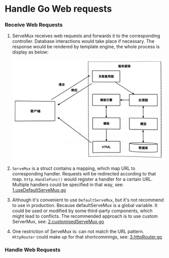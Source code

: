 # Handle Go Web requests

### Receive Web Requests

1. ServeMux receives web requests and forwards it to the corresponding controller. Database interactions would take place if necessary. The response would be rendered by template engine, the whole process is display as below:

   ![ServerMux](https://github.com/HoffmanZheng/Golang-Demo/blob/master/Go%20Web%20in%20Action/images/ServerMux.jpeg)

2. `ServeMux` is a struct contains a mapping, which map URL to corresponding handler. Requests will be redirected according to that map. `http.HandleFunc()` would register a handler for a certain URL. Multiple handlers could be specified in that way, see: [1.useDefaultServeMux.go](https://github.com/HoffmanZheng/Golang-Demo/blob/master/Go%20Web%20in%20Action/chapter_3_handle_request/1.useDefaultServeMux.go)

3. Although it's convenient to use `DefaultServeMux`, but it's not recommend to use in production. Because defaultServeMux is a global variable. It could be used or modified by some third-party components, which might lead to conflicts. The recommended approach is to use custom ServerMux, see: [2.customisedServeMux.go](https://github.com/HoffmanZheng/Golang-Demo/blob/master/Go%20Web%20in%20Action/chapter_3_handle_request/2.customisedServeMux.go)

3. One restriction of ServeMux is: can not match the URL pattern. `HttpRouter` could make up for that shortcommings, see: [3.httpRouter.go](https://github.com/HoffmanZheng/Golang-Demo/blob/master/Go%20Web%20in%20Action/chapter_3_handle_request/3.httpRouter.go)

### Handle Web Requests